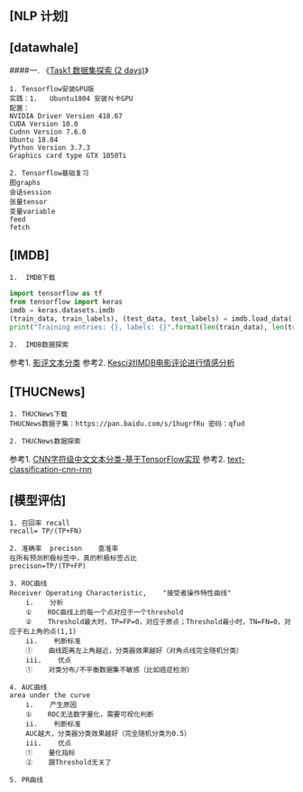 [NLP 计划]
---

[datawhale]
---
####一. 《[Task1 数据集探索 (2 days)](https://shimo.im/docs/pxzFefyYd7wLIcct)》
    
    1. Tensorflow安装GPU版
    实践：1.   Ubuntu1804 安装Ｎ卡GPU
    配置：
    NVIDIA Driver Version 418.67
    CUDA Version 10.0
    Cudnn Version 7.6.0
    Ubuntu 18.04
    Python Version 3.7.3
    Graphics card type GTX 1050Ti
    
    2. Tensorflow基础复习
    图graphs
    会话session
    张量tensor
    变量variable
    feed
    fetch
    
    
    
[IMDB]
---
    1.  IMDB下载
```python
import tensorflow as tf
from tensorflow import keras
imdb = keras.datasets.imdb
(train_data, train_labels), (test_data, test_labels) = imdb.load_data('*****/imdb.npz',num_words=15000)
print("Training entries: {}, labels: {}".format(len(train_data), len(train_labels))) 
```
    2.  IMDB数据探索
   参考1.  [影评文本分类](https://tensorflow.google.cn/tutorials/keras/basic_text_classification)
   参考2.  [Kesci对IMDB电影评论进行情感分析 ](https://www.kesci.com/home/project/5b6c05409889570010ccce90)
   
[THUCNews]
---
    
    1. THUCNews下载
    THUCNews数据子集：https://pan.baidu.com/s/1hugrfRu 密码：qfud
    
    2. THUCNews数据探索
    
   参考1.  [CNN字符级中文文本分类-基于TensorFlow实现](https://blog.csdn.net/u011439796/article/details/77692621)
   参考2.  [text-classification-cnn-rnn](https://github.com/gaussic/text-classification-cnn-rnn/blob/master/data/cnews_loader.py)
    
[模型评估]
---
    1. 召回率 recall
    recall= TP/(TP+FN)
    
    2. 准确率  precison    查准率
    在所有预测积极标签中，真的积极标签占比
    precison=TP/(TP+FP)
    
    3. ROC曲线
    Receiver Operating Characteristic,    "接受者操作特性曲线"
        i.    分析
        ①    ROC曲线上的每一个点对应于一个threshold
        ②    Threshold最大时，TP=FP=0，对应于原点；Threshold最小时，TN=FN=0，对应于右上角的点(1,1)
        ii.    判断标准
        ①    曲线距离左上角越近，分类器效果越好（对角点线完全随机分类）
        iii.    优点
        ①    对类分布/不平衡数据集不敏感（比如癌症检测）
        
    4. AUC曲线
    area under the curve
        i.    产生原因
        ①    ROC无法数字量化，需要可视化判断
        ii.    判断标准
        AUC越大，分类器分类效果越好（完全随机分类为0.5）
        iii.    优点
        ①    量化指标
        ②    跟Threshold无关了
    
    5. PR曲线 
